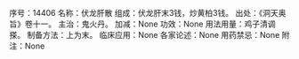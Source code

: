 序号：14406
名称：伏龙肝散
组成：伏龙肝末3钱，炒黄柏3钱。
出处：《洞天奥旨》卷十一。
主治：鬼火丹。
加减：None
功效：None
用法用量：鸡子清调搽。
制备方法：上为末。
临床应用：None
各家论述：None
用药禁忌：None
附注：None
